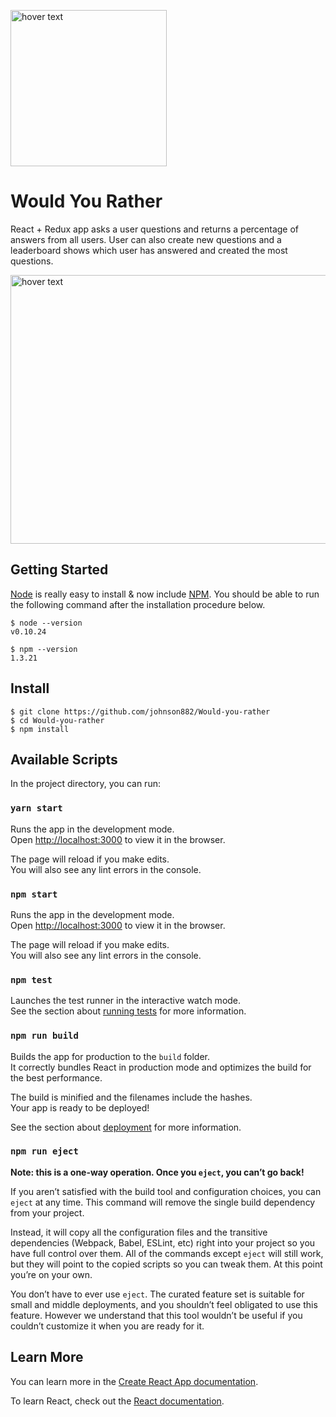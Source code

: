 
 
<p align="center">
 
  
  <img src="https://cdn-images-1.medium.com/max/800/1*VeM-5lsAtrrJ4jXH96h5kg.png" width="250" title="hover text"> <h1>Would You Rather</h1>
</p>

React + Redux app asks a user questions and returns a percentage of answers from all users.
User can also create new questions and a leaderboard shows which user has answered and created the most questions.

<img src="https://lh3.googleusercontent.com/SnssUn5BjyBIZXnzovaY2eZaWP-okbCyBAUSyKigTw_-j_BDsURfg2w2L0E7Du77WsA32siuWJ0SBOuDztwO94xo-bPv7pLmWlCYCN87FqDrd-2OcKzOCkKlXBWCU6R9fEkyRxsNNscS1tTJeECI69IymGm1i6_zEw_rjQfjleYG5oBLSZukBFctaRltUv5n20zvhieUt8CZx8r1p-ymr0r0UEnPVXp0syurcJgH4nI6qfgYhrVfRkDQLe6OfLYeRrrnjqtKLnNMUUEI2g8To2lje-aU_orjUkL2aMKfwiElvgaepbCNgOekcFPlXQ8YzZw92MDZSck5Qdk9KJyGDdHeR3WXaVZSiDPYRUqSk2K0Th4AvytwYvqGVNAUSHLO0lVYFABRy7myLZ6qdqPdaSCKtZ1vTfWtqIWqlqcEFM5xTDSjxGAy6Jcj9mkE0SL6fefbV4JLLdzQ5rGTpl-InKU0rqW4eLEwZ12aEKDOBxbYU0Esc3YB1LBTdk6fcp2dFN27vEe09CFPUdP3L6iQNhZOQfYOBoZ5lVUkiRdlvu2kLExz3kTSEDaHKCALzJDFtR86DQXRT7YuhopboCzVkMHUvasftH6cQt29wY8faeEOW7Wu2M-3pl56bIi1xkwmSH2GpA_poJRw4JSoP_D6W4xqwSQ2r4PD-c5FJIjLv4yO4RUiWKpbAqU5ikwe2D-SHAVryxnrAQECF5O9tA=w1331-h689-no" width="950" height= "430" title="hover text">

## Getting Started

[Node](http://nodejs.org/) is really easy to install & now include [NPM](https://npmjs.org/).
You should be able to run the following command after the installation procedure
below.

    $ node --version
    v0.10.24

    $ npm --version
    1.3.21
    
## Install

    $ git clone https://github.com/johnson882/Would-you-rather
    $ cd Would-you-rather
    $ npm install

## Available Scripts

In the project directory, you can run:

### `yarn start`

Runs the app in the development mode.<br>
Open [http://localhost:3000](http://localhost:3000) to view it in the browser.

The page will reload if you make edits.<br>
You will also see any lint errors in the console.


### `npm start`

Runs the app in the development mode.<br>
Open [http://localhost:3000](http://localhost:3000) to view it in the browser.

The page will reload if you make edits.<br>
You will also see any lint errors in the console.

### `npm test`

Launches the test runner in the interactive watch mode.<br>
See the section about [running tests](https://facebook.github.io/create-react-app/docs/running-tests) for more information.

### `npm run build`

Builds the app for production to the `build` folder.<br>
It correctly bundles React in production mode and optimizes the build for the best performance.

The build is minified and the filenames include the hashes.<br>
Your app is ready to be deployed!

See the section about [deployment](https://facebook.github.io/create-react-app/docs/deployment) for more information.

### `npm run eject`

**Note: this is a one-way operation. Once you `eject`, you can’t go back!**

If you aren’t satisfied with the build tool and configuration choices, you can `eject` at any time. This command will remove the single build dependency from your project.

Instead, it will copy all the configuration files and the transitive dependencies (Webpack, Babel, ESLint, etc) right into your project so you have full control over them. All of the commands except `eject` will still work, but they will point to the copied scripts so you can tweak them. At this point you’re on your own.

You don’t have to ever use `eject`. The curated feature set is suitable for small and middle deployments, and you shouldn’t feel obligated to use this feature. However we understand that this tool wouldn’t be useful if you couldn’t customize it when you are ready for it.

## Learn More

You can learn more in the [Create React App documentation](https://facebook.github.io/create-react-app/docs/getting-started).

To learn React, check out the [React documentation](https://reactjs.org/).

